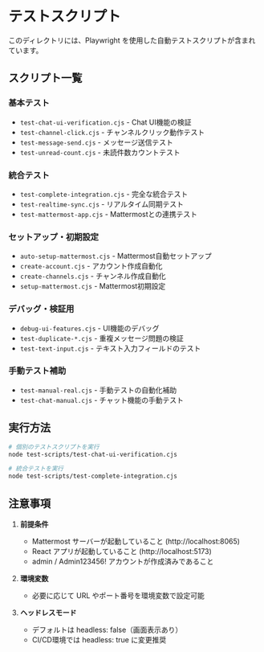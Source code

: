 # テストスクリプト

このディレクトリには、Playwright を使用した自動テストスクリプトが含まれています。

## スクリプト一覧

### 基本テスト
- `test-chat-ui-verification.cjs` - Chat UI機能の検証
- `test-channel-click.cjs` - チャンネルクリック動作テスト
- `test-message-send.cjs` - メッセージ送信テスト
- `test-unread-count.cjs` - 未読件数カウントテスト

### 統合テスト
- `test-complete-integration.cjs` - 完全な統合テスト
- `test-realtime-sync.cjs` - リアルタイム同期テスト
- `test-mattermost-app.cjs` - Mattermostとの連携テスト

### セットアップ・初期設定
- `auto-setup-mattermost.cjs` - Mattermost自動セットアップ
- `create-account.cjs` - アカウント作成自動化
- `create-channels.cjs` - チャンネル作成自動化
- `setup-mattermost.cjs` - Mattermost初期設定

### デバッグ・検証用
- `debug-ui-features.cjs` - UI機能のデバッグ
- `test-duplicate-*.cjs` - 重複メッセージ問題の検証
- `test-text-input.cjs` - テキスト入力フィールドのテスト

### 手動テスト補助
- `test-manual-real.cjs` - 手動テストの自動化補助
- `test-chat-manual.cjs` - チャット機能の手動テスト

## 実行方法

```bash
# 個別のテストスクリプトを実行
node test-scripts/test-chat-ui-verification.cjs

# 統合テストを実行
node test-scripts/test-complete-integration.cjs
```

## 注意事項

1. **前提条件**
   - Mattermost サーバーが起動していること (http://localhost:8065)
   - React アプリが起動していること (http://localhost:5173)
   - admin / Admin123456! アカウントが作成済みであること

2. **環境変数**
   - 必要に応じて URL やポート番号を環境変数で設定可能

3. **ヘッドレスモード**
   - デフォルトは headless: false（画面表示あり）
   - CI/CD環境では headless: true に変更推奨